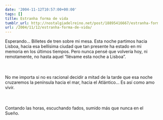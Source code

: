```yaml
---
date: '2004-11-12T10:57:00+00:00'
tags: []
title: Estranha forma de vida
tumblr_url: http://nostalgiadelreino.net/post/18895416667/estranha-forma-de-vida
url: /2004/11/12/estranha-forma-de-vida/
---
```


<p>Esperando&hellip; Billetes de tren sobre mi mesa. Esta noche partimos hacia Lisboa, hacia esa bellísima ciudad que tan presente ha estado en mi memoria en los últimos tiempos. Pero nunca pensé que volvería hoy, ni remotamente, no hasta aquel &ldquo;llévame esta noche a Lisboa&rdquo;.<br/><br/><br/><br/>No me importa si no es racional decidir a mitad de la tarde que esa noche cruzaremos la península hacia el mar, hacia el Atlántico&hellip; Es así como amo vivir. <br/><br/><br/><br/>Contando las horas, escuchando fados, sumido más que nunca en el Sueño.</p><div class="blogger-post-footer"><img width="1" height="1" src="https://blogger.googleusercontent.com/tracker/1180118427259117074-667541857617552773?l=nostalgiadelreino.blogspot.com" alt=""/></div>